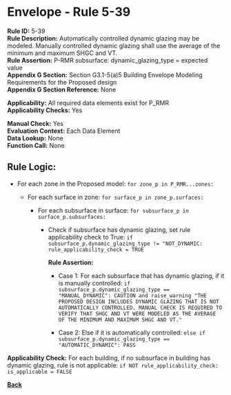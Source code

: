 
# Envelope - Rule 5-39  

**Rule ID:** 5-39  
**Rule Description:** Automatically controlled dynamic glazing may be modeled. Manually controlled dynamic glazing shall use the average of the minimum and maximum SHGC and VT.  
**Rule Assertion:** P-RMR subsurface: dynamic_glazing_type = expected value  
**Appendix G Section:** Section G3.1-5(a)5 Building Envelope Modeling Requirements for the Proposed design  
**Appendix G Section Reference:** None  

**Applicability:** All required data elements exist for P_RMR  
**Applicability Checks:** Yes  

**Manual Check:** Yes  
**Evaluation Context:** Each Data Element  
**Data Lookup:** None  
**Function Call:** None

## Rule Logic:  

- For each zone in the Proposed model: `for zone_p in P_RMR...zones:`

  - For each surface in zone: `for surface_p in zone_p.surfaces:`

    - For each subsurface in surface: `for subsurface_p in surface_p.subsurfaces:`

      - Check if subsurface has dynamic glazing, set rule applicability check to True: `if subsurface_p.dynamic_glazing_type != "NOT_DYNAMIC: rule_applicability_check = TRUE`

        **Rule Assertion:**  

        - Case 1: For each subsurface that has dynamic glazing, if it is manually controlled: `if subsurface_p.dynamic_glazing_type == "MANUAL_DYNAMIC": CAUTION and raise_warning "THE PROPOSED DESIGN INCLUDES DYNAMIC GLAZING THAT IS NOT AUTOMATICALLY CONTROLLED. MANUAL CHECK IS REQUIRED TO VERIFY THAT SHGC AND VT WERE MODELED AS THE AVERAGE OF THE MINIMUM AND MAXIMUM SHGC AND VT."`

        - Case 2: Else if it is automatically controlled: `else if subsurface_p.dynamic_glazing_type == "AUTOMATIC_DYNAMIC": PASS`

**Applicability Check:** For each building, if no subsurface in building has dynamic glazing, rule is not applicable: `if NOT rule_applicability_check: is_applicable = FALSE`

**[Back](../_toc.md)**
